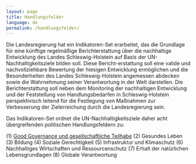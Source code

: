 ```yaml
---
layout: page
title: Handlungsfelder
language: de
permalink: /handlungsfelder/
---
```


Die Landesregierung hat ein Indikatoren-Set erarbeitet, das die Grundlage für eine künftige regelmäßige Berichterstattung über die nachhaltige Entwicklung des Landes Schleswig-Holstein auf Basis der UN-Nachhaltigkeitsziele bilden soll. Diese Bericht-erstattung soll eine valide und nachvollziehbare Bewertung der hiesigen Entwicklung ermöglichen und die Besonderheiten des Landes Schleswig-Holstein angemessen abdecken sowie die Wahrnehmung seiner Verantwortung in der Welt darstellen. Die Berichterstattung soll neben dem Monitoring der nachhaltigen Entwicklung und der Feststellung von Handlungsbedarfen in Schleswig-Holstein perspektivisch leitend für die Festlegung von Maßnahmen zur Verbesserung der Zielerreichung durch die Landesregierung sein.

Das Indikatoren-Set ordnet die UN-Nachhaltigkeitsziele daher acht übergreifenden politischen Handlungsfeldern zu:

(1) [Good Governance und gesellschaftliche Teilhabe](/good-governance)
(2) Gesundes Leben
(3) Bildung
(4) Soziale Gerechtigkeit
(5) Infrastruktur und Klimaschutz
(6) Nachhaltiges Wirtschaften und Ressourcenschutz
(7) Erhalt der natürlichen Lebensgrundlagen
(8) Globale Verantwortung
